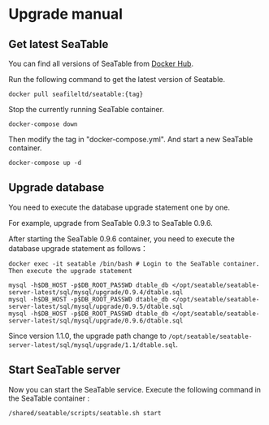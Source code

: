 # Upgrade manual

## Get latest SeaTable

You can find all versions of SeaTable from [Docker Hub](https://hub.docker.com/r/seafileltd/seatable/tags).

Run the following command to get the latest version of Seatable.

```
docker pull seafileltd/seatable:{tag}

```

Stop the currently running SeaTable container.

```
docker-compose down

```

Then modify the tag in "docker-compose.yml". And start a new SeaTable container.

```
docker-compose up -d

```

## Upgrade database

You need to execute the database upgrade statement one by one.

For example, upgrade from SeaTable 0.9.3 to SeaTable 0.9.6. 

After starting the SeaTable 0.9.6 container, you need to execute the database upgrade statement as follows：

```
docker exec -it seatable /bin/bash # Login to the SeaTable container. Then execute the upgrade statement

mysql -h$DB_HOST -p$DB_ROOT_PASSWD dtable_db </opt/seatable/seatable-server-latest/sql/mysql/upgrade/0.9.4/dtable.sql
mysql -h$DB_HOST -p$DB_ROOT_PASSWD dtable_db </opt/seatable/seatable-server-latest/sql/mysql/upgrade/0.9.5/dtable.sql
mysql -h$DB_HOST -p$DB_ROOT_PASSWD dtable_db </opt/seatable/seatable-server-latest/sql/mysql/upgrade/0.9.6/dtable.sql

```

Since version 1.1.0, the upgrade path change to `/opt/seatable/seatable-server-latest/sql/mysql/upgrade/1.1/dtable.sql`.

## Start SeaTable server

Now you can start the SeaTable service. Execute the following command in the SeaTable container :

```
/shared/seatable/scripts/seatable.sh start

```


